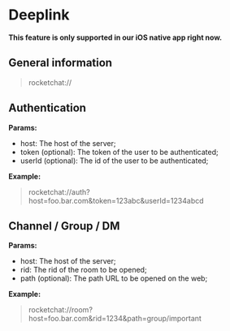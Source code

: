 # Deeplink

**This feature is only supported in our iOS native app right now.**

## General information

> rocketchat://

## Authentication

**Params:**

- host: The host of the server;
- token (optional): The token of the user to be authenticated;
- userId (optional): The id of the user to be authenticated;

**Example:**

> rocketchat://auth?host=foo.bar.com&token=123abc&userId=1234abcd

## Channel / Group / DM

**Params:**

- host: The host of the server;
- rid: The rid of the room to be opened;
- path (optional): The path URL to be opened on the web;

**Example:**

> rocketchat://room?host=foo.bar.com&rid=1234&path=group/important

